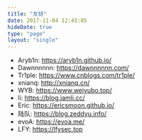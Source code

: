 ```yaml
---
title: "友链"
date: 2017-11-04 12:43:05
hideDate: true
type: "page"
layout: "single"
---
```


* Aryb1n: https://aryb1n.github.io/  
* Dawnnnnnn: https://dawnnnnnn.com/  
* Tr1ple: https://www.cnblogs.com/tr1ple/  
* xnianq: http://xnianq.cn/  
* WYB: https://www.weiyubo.top/  
* li: https://blog.iamli.cc/  
* Eric: https://ericsmoon.github.io/  
* 陆队: https://blog.zeddyu.info/  
* evoA: https://evoa.me/  
* LFY: https://lfysec.top  
